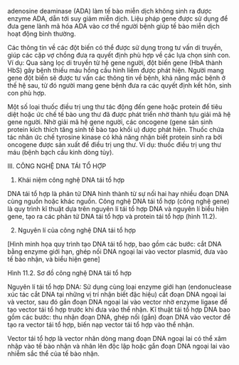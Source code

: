 adenosine deaminase (ADA) làm tế bào miễn dịch không sinh ra được enzyme ADA, dẫn tới suy giảm miễn dịch. Liệu pháp gene được sử dụng để đưa gene lành mã hóa ADA vào cơ thể người bệnh giúp tế bào miễn dịch hoạt động bình thường.

Các thông tin về các đột biến có thể được sử dụng trong tư vấn di truyền, giúp các cặp vợ chồng đưa ra quyết định phù hợp về các lựa chọn sinh con. Ví dụ: Qua sàng lọc di truyền từ hệ gene người, đột biến gene (HbA thành HbS) gây bệnh thiếu máu hồng cầu hình liềm được phát hiện. Người mang gene đột biến sẽ được tư vấn các thông tin về bệnh, khả năng mắc bệnh ở thế hệ sau, từ đó người mang gene bệnh đưa ra các quyết định kết hôn, sinh con phù hợp.

Một số loại thuốc điều trị ung thư tác động đến gene hoặc protein để tiêu diệt hoặc ức chế tế bào ung thư đã được phát triển nhờ thành tựu giải mã hệ gene người. Nhờ giải mã hệ gene người, các oncogene (gene sản sinh protein kích thích tăng sinh tế bào tạo khối u) được phát hiện. Thuốc chứa tác nhân ức chế tyrosine kinase có khả năng nhận biết protein sinh ra bởi oncogene được sản xuất để điều trị ung thư. Ví dụ: thuốc điều trị ung thư máu (bệnh bạch cầu kinh dòng tủy).

III. CÔNG NGHỆ DNA TÁI TỔ HỢP

1. Khái niệm công nghệ DNA tái tổ hợp

DNA tái tổ hợp là phân tử DNA hình thành từ sự nối hai hay nhiều đoạn DNA cùng nguồn hoặc khác nguồn. Công nghệ DNA tái tổ hợp (công nghệ gene) là quy trình kĩ thuật dựa trên nguyên lí tái tổ hợp DNA và nguyên lí biểu hiện gene, tạo ra các phân tử DNA tái tổ hợp và protein tái tổ hợp (hình 11.2).

2. Nguyên lí của công nghệ DNA tái tổ hợp

[Hình minh họa quy trình tạo DNA tái tổ hợp, bao gồm các bước: cắt DNA bằng enzyme giới hạn, ghép nối DNA ngoại lai vào vector plasmid, đưa vào tế bào nhận, và biểu hiện gene]

Hình 11.2. Sơ đồ công nghệ DNA tái tổ hợp

Nguyên lí tái tổ hợp DNA: Sử dụng cùng loại enzyme giới hạn (endonuclease xúc tác cắt DNA tại những vị trí nhận biết đặc hiệu) cắt đoạn DNA ngoại lai và vector, sau đó gắn đoạn DNA ngoại lai vào vector nhờ enzyme ligase để tạo vector tái tổ hợp trước khi đưa vào thể nhận. Kĩ thuật tái tổ hợp DNA bao gồm các bước: thu nhận đoạn DNA, ghép nối (gắn) đoạn DNA vào vector để tạo ra vector tái tổ hợp, biến nạp vector tái tổ hợp vào thể nhận.

Vector tái tổ hợp là vector nhân dòng mang đoạn DNA ngoại lai có thể xâm nhập vào tế bào nhận và nhân lên độc lập hoặc gắn đoạn DNA ngoại lai vào nhiễm sắc thể của tế bào nhận.